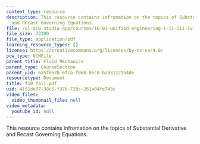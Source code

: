 ```yaml
---
content_type: resource
description: This resource contains infromation on the topics of Substantial Derivative
  and Recast Governing Equations.
file: /ol-ocw-studio-app/courses/16-01-unified-engineering-i-ii-iii-iv-fall-2005-spring-2006/4151de0738c5f37b728c261a04fe743c_f10_fall.pdf
file_size: 72280
file_type: application/pdf
learning_resource_types: []
license: https://creativecommons.org/licenses/by-nc-sa/4.0/
ocw_type: OCWFile
parent_title: Fluid Mechanics
parent_type: CourseSection
parent_uid: 6a5f667b-6fca-f068-0ec8-b203122154de
resourcetype: Document
title: f10_fall.pdf
uid: 4151de07-38c5-f37b-728c-261a04fe743c
video_files:
  video_thumbnail_file: null
video_metadata:
  youtube_id: null
---
```

This resource contains infromation on the topics of Substantial Derivative and Recast Governing Equations.